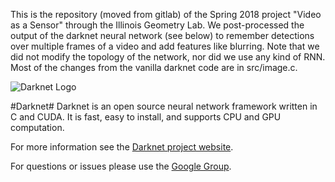 This is the repository (moved from gitlab) of the Spring 2018 project "Video as a Sensor" through the Illinois Geometry Lab. We post-processed the output of the darknet neural network (see below) to remember detections over multiple frames of a video and add features like blurring. Note that we did not modify the topology of the network, nor did we use any kind of RNN. Most of the changes from the vanilla darknet code are in src/image.c.

![Darknet Logo](http://pjreddie.com/media/files/darknet-black-small.png)

#Darknet#
Darknet is an open source neural network framework written in C and CUDA. It is fast, easy to install, and supports CPU and GPU computation.

For more information see the [Darknet project website](http://pjreddie.com/darknet).

For questions or issues please use the [Google Group](https://groups.google.com/forum/#!forum/darknet).
